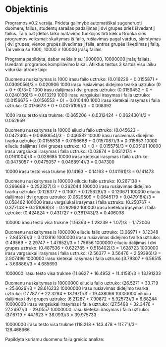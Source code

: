 # Objektinis
Programos v0.2 versija.
Pridėta galimybė automatiškai sugeneruoti duomenų failus, studentų sarašas padalijmas į dvi grupes prieš išvedant į failus. Taip pat įdėtos laiko matavimo funkcijos tirti kiek užtrunka šios programos veiksmai: skaitymas iš failo, rušiavimas pagal vardus, skirstymas į dvi grupes, vienos grupės išvedimas į faila, antros grupės išvedimas į failą. Tai veikia su 1000, 10000 ir 100000 įrašų failais.

Programa papildyta, dabar veikia ir su 1000000, 10000000 įrašų failais. Isvedami programos kompiliavimo laikai. Atliktus testus 3 kartus visu laiku vidurkiai atrode taip:

Duomenu nuskaitymas is 1000 irasu failo uztruko: (0.016226 + 0.0155871 + 0.0309056)/3 = 0.020906
1000 irasu rusiavimas didejimo tvarka uztruko: (0 + 0 + 0)/3=0
1000 irasu dalijimas i dvi grupes uztruko: (0.0156452 + 0 + 0.0240136)/3 = 0.013219
1000 irasu vargsiukai irasymas i faila uztruko: (0.0156675 + 0.0156553 + 0) = 0.010440
1000 irasu kietekai irasymas i faila uztruko: (0.0176673 + 0 + 0.0075109)/3 = 0.008392

1000 irasu testo visa trukme: (0.065206 + 0.0312424 + 0.0624301)/3 = 0.052959

Duomenu nuskaitymas is 10000 eiluciu failo uztruko: (0.045623 + 0.0472405 + 0.0468854)/3 = 0.046582
10000 irasu rusiavimas didejimo tvarka uztruko: (0.0155838 + 0.0156668 + 0.0157087)/3 = 0.015653
10000 eiluciu dalijimas i dvi grupes uztruko: (0 + 0 + 0.015575)/3 = 0.005191
10000 irasu vargsiukai irasymas i faila uztruko: (0.03874 + 0.0312174 + 0.0161004)/3 = 0.028685
10000 irasu kietekai irasymas i faila uztruko: (0.0475057 + 0.0475057 + 0.0468914)/3 = 0.047300

10000 irasu testo visa trukme (0.14163 + 0.14163 + 0.141161)/3 = 0.141473

Duomenu nuskaitymas is 100000 eiluciu failo uztruko: (0.267138 + 0.266668 + 0.252327)/3 = 0.262044
100000 irasu rusiavimas didejimo tvarka uztruko: (0.126377 + 0.11001 + 0.125628)/3 = 0.120671
100000 eiluciu dalijimas i dvi grupes uztruko: (0.0629509 + 0.0645179 + 0.0479184)/3 = 0.058462
100000 irasu vargsiukai irasymas i faila uztruko: (0.250767 + 0.377143 + 0.251068)/3 = 0.292992
100000 irasu kietekai irasymas i faila uztruko: (0.424824 + 0.431727 + 0.361743)/3 = 0.406098

100000 irasu testo visa trukme (1.16363 + 1.28239 + 1.07)/3 = 1.172006

Duomenu nuskaitymas is 1000000 eiluciu failo uztruko: (3.06971 + 3.12348 + 2.84526)/3 = 3.012816
1000000 irasu rusiavimas didejimo tvarka uztruko: (1.49569 + 2.29747 + 1.47652)/3 = 1.75656
1000000 eiluciu dalijimas i dvi grupes uztruko: (0.487536 + 0.622785 + 0.518402)/3 = 1.628723
1000000 irasu vargsiukai irasymas i faila uztruko: (2.56377 + 3.56476 + 2.59396)/3 = 2.907496
1000000 irasu kietekai irasymas i faila uztruko:(3.79307 + 6.56515 + 3.69886)/3 = 4.685693

1000000 irasu testo visa trukme (11.6627 + 16.4952 + 11.4158)/3 = 13.191233

Duomenu nuskaitymas is 10000000 eiluciu failo uztruko: (26.5271 + 33.719 + 25.6026)/3 = 28.616233
10000000 irasu rusiavimas didejimo tvarka uztruko: (17.7877 + 22.3294 + 18.1971)/3 = 19.438066
10000000 eiluciu dalijimas i dvi grupes uztruko: (6.21287 + 7.90872 + 5.92573)/3 = 6.68244
10000000 irasu vargsiukai irasymas i faila uztruko: (27.5498 + 32.3476 + 27.2697)/3 = 29.0557
10000000 irasu kietekai irasymas i faila uztruko: (37.6719 + 44.1623 + 38.093)/3 = 39.975733

10000000 irasu testo visa trukme (118.218 + 143.478 + 117.71)/3= 126.468666

Papildyta kuriamu duomenu failu greicio analize:



